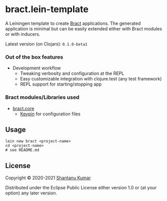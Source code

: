 # bract.lein-template

A Leiningen template to create [Bract](https://bract.github.io) applications. The generated
application is minimal but can be easily extended either with Bract modules or with inducers.


Latest version (on Clojars): `0.1.0-beta1`


### Out of the box features

- Development workflow
  - Tweaking verbosity and configuration at the REPL
  - Easy customizable integration with clojure.test (any test framework)
  - REPL support for starting/stopping app


### Bract modules/Libraries used

- [bract.core](https://github.com/bract/bract.core)
  - [Keypin](https://github.com/kumarshantanu/keypin) for configuration files


## Usage

```shell
lein new bract <project-name>
cd <project-name>
# see README.md
```


## License

Copyright © 2020-2021 [Shantanu Kumar](https://github.com/kumarshantanu)

Distributed under the Eclipse Public License either version 1.0 or (at
your option) any later version.
